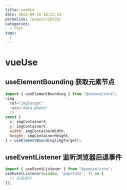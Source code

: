 ```yaml
---
title: vueUse
date: 2022-09-18 10:22:24
permalink: /pages/c2b326/
categories:
  - html
tags:
  - 
---
```

# vueUse

## useElementBounding 获取元素节点

```js
import { useElementBounding } from "@vueuse/core";
<img
  ref="imgTarget"
  :src="data.photo"
  />
const {
  x: imgContainerX,
  y: imgContainerY,
  width: imgContainerWidth,
  height: imgContainerHeight,
} = useElementBounding(imgTarget);
```
## useEventListener 监听浏览器后退事件
```js
import { useEventListener } from "@vueuse/core";
useEventListener(window, 'popstate', () => {
  // 后退成功
});
```